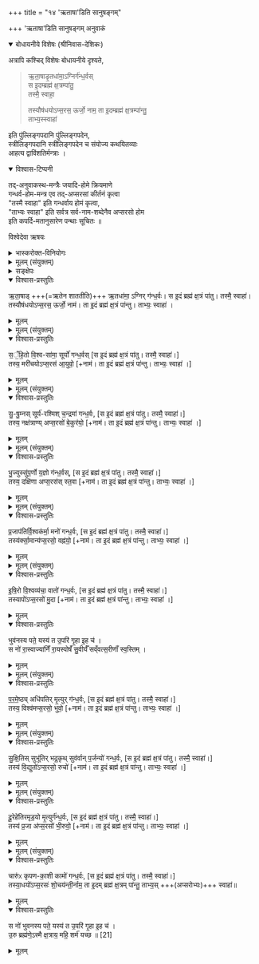 +++
title = "१४ 'ऋताषा'डिति सानुषङ्गम्"

+++
'ऋताषा'डिति सानुषङ्गम् अनुवाकं

<details open><summary>बोधायनीये विशेषः (श्रीनिवास-देशिकः)</summary>

अत्रापि कश्चिद् विशेषः बोधायनीये दृश्यते,

> ऋ॒ता॒षाडृ॒तधा॑मा॒ऽग्निर्ग॑न्ध॒र्वस्  
> स इ॒दम्ब्रह्म॑ क्ष॒त्रम्पा॑तु॒  
> तस्मै॒ स्वाहा॒
>
> तस्यौष॑धयोऽप्स॒रस॒ ऊर्जो॒ नाम॒
> ता इ॒दम्ब्रह्म॑ क्ष॒त्रम्पा॑न्तु॒  
> ताभ्य॒स्स्वाहा॑

इति पुंल्लिङ्गपदानि पुंल्लिङ्गपदेन,  
स्त्रीलिङ्गपदानि  स्त्रीलिङ्गपदेन च संयोज्य कथयितव्याः  
आहत्य द्वाविंशतिर्मन्त्राः ।

<details open><summary>विश्वास-टिप्पनी</summary>

तद्-अनुवाकस्थ-मन्त्रैः जयादि-होमे क्रियमाणे  
गन्धर्व-होम-मन्त्र एव तद्-अप्सरसां कीर्तनं कृत्वा  
"तस्मै स्वाहा" इति गन्धर्वाय होमं कृत्वा,  
"ताभ्यः स्वाहा" इति सर्वत्र सर्व-नाम-शब्देनैव अप्सरसो होम  
इति कपर्दि-मतानुसारेण पन्थाः सूचितः ॥
</details>
</details>



विश्वेदेवा ऋषयः


<details><summary>भास्करोक्त-विनियोगः</summary>

1अथ राष्ट्रकामादिभ्यो विहिता राष्ट्रभृतः ऋताषाडृतधामेत्यादयः द्विस्स्वाहाकारं होतव्याः । 
</details>
<details><summary>मूलम् (संयुक्तम्)</summary>

ऋ॒ता॒षाडृ॒तधा॑मा॒ऽग्निर्ग॑न्ध॒र्वस्तस्यौष॑धयोऽप्स॒रस॒ ऊर्जो॒ नाम॒ स इ॒दम्ब्रह्म॑ क्ष॒त्रम्पा॑तु॒ ता इ॒दम्ब्रह्म॑ क्ष॒त्रम्पा॑न्तु॒ तस्मै॒ स्वाहा॒ ताभ्य॒स्स्वाहा॑
</details>
<details><summary>सङ्क्षेपः</summary>

ऋ॒ता॒षाड् +++(=ऋतेन शाततीति)+++ ऋ॒तधा॑मा॒ ऽग्निर् ग॑न्ध॒र्वः। स इ॒दं ब्रह्म॑ क्ष॒त्रं पा॑तु। तस्मै॒ स्वाहा॑।  
तस्यौष॑धयोऽप्स॒रस॒ ऊर्जो॒ नाम॑। ता इ॒दं ब्रह्म॑ क्ष॒त्रं पा॑न्तु। ताभ्यः॒ स्वाहा॑ ।

स॒ँ॒हि॒तो वि॒श्वसा॑मा॒ +++(=विश्वानि सामान्यवसितान्यस्मिन्)+++ सूर्यो॑ ग॑न्ध॒र्वः । … ।    
तस्य॒ मरी॑चयोऽप्स॒रस॒ आ॒युवो॒ नाम॑ । … ।  

सु॒षु॒म्नः+++(=सुखम्)+++ सूर्य॑रश्मिश् च॒न्द्रमा॑ ग॑न्ध॒र्वः । … ।  
तस्य॒ नक्ष॑त्राण्यऽप्स॒रसो॑ बे॒कुर॑यो॒+++(=चित्तविकारहेतवः)+++ नाम॑ । … ।  

भु॒ज्युस् +++(=पालयिता, यो भुनक्ति)+++ सु॑प॒र्णो य॒ज्ञो ग॑न्ध॒र्वः । … ।    
तस्य॒ दक्षि॑णा अप्स॒रस॑स् स्त॒वा  नाम॑ । … ।  

प्र॒जाप॑तिर्वि॒श्वक॑र्मा॒ मनो॑ गन्ध॒र्वः । … ।  
तस्य॑र्क्सा॒मान्य् अप्स॒रसो॒ वह्ण॑यो॒ +++(सौन्दर्यं वहन्तीति)+++ नाम॑ । … ।

इ॒षि॒रो +++(इष्यमानवस्तुवत्त्वात्)+++ वि॒श्वव्य॑चा॒ +++(विश्वं वियातीति)+++ वातो॑ ग॑न्ध॒र्वः । … ।  
तस्यापो॑ऽप्स॒रसो॑ मु॒दा नाम॑ । … ।

भुव॑नस्य पते॒ यस्य॑ त उ॒परि॑ गृ॒हा इ॒ह च॑ ।
स नो॑ रास्व+++(=देहि)+++ +आज्या॑निँ+++(=दीर्घायुः)+++ रा॒यस्पोषाँ॑  
सु॒वीर्यँ॑ संवत्स॒रीणाँ॑ स्व॒स्तिँ स्वाहा॑ ।

प॒र॒मे॒ष्ठ्य् +++(=परमस्थानो)+++ अधि॑पतिर् मृ॒त्युर् ग॑न्ध॒र्वः । … ।  
तस्य॒ विश्व॑म् अप्स॒रसो॒ भुवो॑  नाम॑ । … ।

सु॒क्षि॒तिस् सुभू॑तिर् भद्र॒कृत् सुव॑र्वान् प॒र्जन्यो॑ ग॑न्ध॒र्वः । … ।  
तस्य॒ वि॒द्युतो॑ऽप्स॒रसो॒ रुचो॒  नाम॑ । … ।

दू॒रेहे॑तिर् अमृड॒यो मृ॒त्युर् ग॑न्ध॒र्वः । … ।  
तस्य॒ प्र॒जा अ॑प्स॒रसो॒ भी॒रुवो॒  नाम॑ । … ।

चारुः॑ कृपणका॒शी +++(कृपणेषु मनो दीपयतीति)+++ कामो॑ ग॑न्ध॒र्वः । … ।  
तस्या॒धयो॑ +++(=चित्तक्लेशाधिदेवताः)+++ ऽप्स॒रस॑श् शो॒चय॑तीर् नाम॑ । … ।

स नो॑ भुवनस्य पते॒ यस्य॑ त उ॒परि॑ गृ॒हा इ॒ह च॑।  
उ॒रु+++(=विपुल)+++ब्रह्म॑णे॒ ऽस्मै क्ष॒त्राय॒  
महि॒+++(=महत्)+++ शर्म॑ यच्छ॒ स्वाहा॑ ॥
</details>
<details open><summary>विश्वास-प्रस्तुतिः</summary>

ऋ॒ता॒षाड् +++(=ऋतेन शाततीति)+++ ऋ॒तधा॑मा॒ ऽग्निर् ग॑न्ध॒र्वः। स इ॒दं ब्रह्म॑ क्ष॒त्रं पा॑तु। तस्मै॒ स्वाहा॑।  
तस्यौष॑धयोऽप्स॒रस॒ ऊर्जो॒ नाम॑। ता इ॒दं ब्रह्म॑ क्ष॒त्रं पा॑न्तु। ताभ्यः॒ स्वाहा॑ ।
</details>
<details><summary>मूलम्</summary>

ऋ॒ता॒षाडृ॒तधा॑मा॒ अग्निर्ग॑न्ध॒र्वः , तस्यौष॑धयोऽप्स॒रसः॑  , ऊर्जो॒ नाम॒,  स इ॒दम्ब्रह्म॑ क्ष॒त्रम्पा॑तु॒ ,ता इ॒दम्ब्रह्म॑ क्ष॒त्रम्पा॑न्तु॒,  तस्मै॒ स्वाहा॒ , ताभ्य॒स्स्वाहा॑
</details>

<details><summary>मूलम् (संयुक्तम्)</summary>

सँहि॒तो वि॒श्वसा॑मा॒ सूर्यो॑ गन्ध॒र्वस्तस्य॒ मरी॑चयोऽप्स॒रस॑ आ॒युव॑स्
</details>
<details open><summary>विश्वास-प्रस्तुतिः</summary>

स॒ँ॒हि॒तो वि॒श्व-सा॑मा॒ सूर्यो॑ गन्ध॒र्वस् [स इ॒दं ब्रह्म॑ क्ष॒त्रं पा॑तु। तस्मै॒ स्वाहा॑।]  
तस्य॒ मरी॑चयोऽप्स॒रस॑ आ॒युवो॒  [+नाम॑। ता इ॒दं ब्रह्म॑ क्ष॒त्रं पा॑न्तु। ताभ्यः॒ स्वाहा॑ ।]


</details>
<details><summary>मूलम्</summary>

स॒ँ॒हि॒तो वि॒श्वसा॑मा॒ सूर्यो॑ गन्ध॒र्वस् [स इ॒दं ब्रह्म॑ क्ष॒त्रं पा॑तु। तस्मै॒ स्वाहा॑।]  
तस्य॒ मरी॑चयोऽप्स॒रस॑ आ॒युवः॑  [+नाम॑। ता इ॒दं ब्रह्म॑ क्ष॒त्रं पा॑न्तु। ताभ्यः॒ स्वाहा॑ ।]


</details>

<details><summary>मूलम् (संयुक्तम्)</summary>

सुषु॒म्नस्सूर्य॑रश्मिश्च॒न्द्रमा॑ गन्ध॒र्वस्तस्य॒ नक्ष॑त्राण्यप्स॒रसो॑ बे॒कुर॑यः
</details>
<details open><summary>विश्वास-प्रस्तुतिः</summary>

सु॒-षु॒म्नस् सूर्य॑-रश्मिश् च॒न्द्रमा॑ गन्ध॒र्वः, [स इ॒दं ब्रह्म॑ क्ष॒त्रं पा॑तु। तस्मै॒ स्वाहा॑।]  
तस्य॒ नक्ष॑त्राण्य् अप्स॒रसो॑ बे॒कुर॑यो॒ [+नाम॑। ता इ॒दं ब्रह्म॑ क्ष॒त्रं पा॑न्तु। ताभ्यः॒ स्वाहा॑ ।]  

</details>
<details><summary>मूलम्</summary>

सु॒षु॒म्नस्सूर्य॑रश्मिश्च॒न्द्रमा॑ गन्ध॒र्वः, [स इ॒दं ब्रह्म॑ क्ष॒त्रं पा॑तु। तस्मै॒ स्वाहा॑।]  
तस्य॒ नक्ष॑त्राण्यप्स॒रसो॑ बे॒कुर॑यः [+नाम॑। ता इ॒दं ब्रह्म॑ क्ष॒त्रं पा॑न्तु। ताभ्यः॒ स्वाहा॑ ।]  

</details>

<details><summary>मूलम् (संयुक्तम्)</summary>

भु॒ज्युस्सु॑प॒र्णो य॒ज्ञो ग॑न्ध॒र्वस्तस्य॒ दक्षि॑णा अप्स॒रस॑स्स्त॒वाः
</details>
<details open><summary>विश्वास-प्रस्तुतिः</summary>

भु॒ज्युस्सु॑प॒र्णो य॒ज्ञो ग॑न्ध॒र्वस्, [स इ॒दं ब्रह्म॑ क्ष॒त्रं पा॑तु। तस्मै॒ स्वाहा॑।]  
तस्य॒ दक्षि॑णा अप्स॒रस॑स् स्त॒वा [+नाम॑। ता इ॒दं ब्रह्म॑ क्ष॒त्रं पा॑न्तु। ताभ्यः॒ स्वाहा॑ ।]   

</details>
<details><summary>मूलम्</summary>

भु॒ज्युस्सु॑प॒र्णो य॒ज्ञो ग॑न्ध॒र्वस्, [स इ॒दं ब्रह्म॑ क्ष॒त्रं पा॑तु। तस्मै॒ स्वाहा॑।]  
तस्य॒ दक्षि॑णा अप्स॒रस॑स् स्त॒वाः [+नाम॑। ता इ॒दं ब्रह्म॑ क्ष॒त्रं पा॑न्तु। ताभ्यः॒ स्वाहा॑ ।]   

</details>

<details><summary>मूलम् (संयुक्तम्)</summary>

प्र॒जाप॑तिर्वि॒श्वक॑र्मा॒ मनः॑ [19] ग॒न्ध॒र्वस्तस्य॑र्क्सा॒मान्य॑प्स॒रसो॒ वह्न॑यः
</details>
<details open><summary>विश्वास-प्रस्तुतिः</summary>

प्र॒जाप॑तिर्वि॒श्वक॑र्मा॒  मनो॑ गन्ध॒र्वः, [स इ॒दं ब्रह्म॑ क्ष॒त्रं पा॑तु। तस्मै॒ स्वाहा॑।]  
तस्य॑र्क्सा॒मान्य॑प्स॒रसो॒ वह्न॑यो॒  [+नाम॑। ता इ॒दं ब्रह्म॑ क्ष॒त्रं पा॑न्तु। ताभ्यः॒ स्वाहा॑ ।]   

</details>
<details><summary>मूलम्</summary>

प्र॒जाप॑तिर्वि॒श्वक॑र्मा॒  मनो॑ गन्ध॒र्वः, [स इ॒दं ब्रह्म॑ क्ष॒त्रं पा॑तु। तस्मै॒ स्वाहा॑।]  
तस्य॑र्क्सा॒मान्य॑प्स॒रसो॒ वह्न॑यः  [+नाम॑। ता इ॒दं ब्रह्म॑ क्ष॒त्रं पा॑न्तु। ताभ्यः॒ स्वाहा॑ ।]   

</details>

<details><summary>मूलम् (संयुक्तम्)</summary>

इषि॒रो वि॒श्वव्य॑चा॒ वातो॑ गन्ध॒र्वस्तस्यापो॑ऽप्स॒रसो॑ मु॒दा
</details>
<details open><summary>विश्वास-प्रस्तुतिः</summary>

इ॒षि॒रो  वि॒श्वव्य॑चा॒ वातो॑ गन्ध॒र्वः, [स इ॒दं ब्रह्म॑ क्ष॒त्रं पा॑तु। तस्मै॒ स्वाहा॑।]  
तस्यापो॑ऽप्स॒रसो॑ मु॒दा [+नाम॑। ता इ॒दं ब्रह्म॑ क्ष॒त्रं पा॑न्तु। ताभ्यः॒ स्वाहा॑ ।]   

</details>
<details><summary>मूलम्</summary>

इ॒षि॒रो  वि॒श्वव्य॑चा॒ वातो॑ गन्ध॒र्वः, [स इ॒दं ब्रह्म॑ क्ष॒त्रं पा॑तु। तस्मै॒ स्वाहा॑।]  
तस्यापो॑ऽप्स॒रसो॑ मु॒दाः [+नाम॑। ता इ॒दं ब्रह्म॑ क्ष॒त्रं पा॑न्तु। ताभ्यः॒ स्वाहा॑ ।]   

</details>

<details open><summary>विश्वास-प्रस्तुतिः</summary>

भुव॑नस्य पते॒ यस्य॑ त उ॒परि॑ गृ॒हा इ॒ह च॑ ।   
स नो॑ रा॒स्वाज्या॑निँ रा॒यस्पोषँ॑ सु॒वीर्यँ॑ सव्ँवत्स॒रीणाँ॑ स्व॒स्तिम् ।   
</details>
<details><summary>मूलम्</summary>

भुव॑नस्य पते॒ यस्य॑ त उ॒परि॑ गृ॒हा इ॒ह च॑ ।   
स नो॑ रा॒स्वाज्या॑निँ रा॒यस्पोषँ॑ सु॒वीर्यँ॑ सव्ँवत्स॒रीणाँ॑ स्व॒स्तिम् ।   
</details>

<details><summary>मूलम् (संयुक्तम्)</summary>

प॒र॒मे॒ष्ठ्यधि॑पतिर्मृ॒त्युर्ग॑न्ध॒र्वस्तस्य॒ विश्व॑मप्स॒रसो॒ भुव॑स्           
</details>
<details open><summary>विश्वास-प्रस्तुतिः</summary>

प॒र॒मे॒ष्ठ्य् अधि॑पतिर् मृ॒त्युर् ग॑न्ध॒र्वः, [स इ॒दं ब्रह्म॑ क्ष॒त्रं पा॑तु। तस्मै॒ स्वाहा॑।]  
तस्य॒ विश्व॑मप्स॒रसो॒ भुवो॒   [+नाम॑। ता इ॒दं ब्रह्म॑ क्ष॒त्रं पा॑न्तु। ताभ्यः॒ स्वाहा॑ ।]   

</details>
<details><summary>मूलम्</summary>

प॒र॒मे॒ष्ठ्यधि॑पतिर्मृ॒त्युर्ग॑न्ध॒र्वः, [स इ॒दं ब्रह्म॑ क्ष॒त्रं पा॑तु। तस्मै॒ स्वाहा॑।]  
तस्य॒ विश्व॑मप्स॒रसो॒ भुवो॑   [+नाम॑। ता इ॒दं ब्रह्म॑ क्ष॒त्रं पा॑न्तु। ताभ्यः॒ स्वाहा॑ ।]   

</details>

<details><summary>मूलम् (संयुक्तम्)</summary>

सुक्षि॒तिस्सुभू॑तिर्भद्र॒कृत्सुव॑र्वान्प॒र्जन्यो॑ गन्ध॒र्वस्तस्य॑ वि॒द्युतो॑ऽप्स॒रसो॒ रुचो॑  
</details>
<details open><summary>विश्वास-प्रस्तुतिः</summary>

सु॒क्षि॒तिस् सुभू॑तिर् भद्र॒कृथ् सुव॑र्वान् प॒र्जन्यो॑ गन्ध॒र्वः, [स इ॒दं ब्रह्म॑ क्ष॒त्रं पा॑तु। तस्मै॒ स्वाहा॑।]  
तस्य॑ वि॒द्युतो॑ऽप्स॒रसो॒ रुचो॑ [+नाम॑। ता इ॒दं ब्रह्म॑ क्ष॒त्रं पा॑न्तु। ताभ्यः॒ स्वाहा॑ ।]   

</details>
<details><summary>मूलम्</summary>

सु॒क्षि॒तिस्सुभू॑तिर्भद्र॒कृत्सुव॑र्वान् ,   प॒र्जन्यो॑ गन्ध॒र्वः, [स इ॒दं ब्रह्म॑ क्ष॒त्रं पा॑तु। तस्मै॒ स्वाहा॑।]  
तस्य॑ वि॒द्युतो॑ऽप्स॒रसो॒ रुचो॑ [+नाम॑। ता इ॒दं ब्रह्म॑ क्ष॒त्रं पा॑न्तु। ताभ्यः॒ स्वाहा॑ ।]   

</details>

<details><summary>मूलम् (संयुक्तम्)</summary>

दू॒रेहे॑तिरमृड॒यः [20]  मृ॒त्युर्ग॑न्ध॒र्वस्तस्य॑ प्र॒जा अ॑प्स॒रसो॑ भी॒रुवः
</details>
<details open><summary>विश्वास-प्रस्तुतिः</summary>

दू॒रेहे॑तिरमृड॒यो  मृ॒त्युर्ग॑न्ध॒र्वः, [स इ॒दं ब्रह्म॑ क्ष॒त्रं पा॑तु। तस्मै॒ स्वाहा॑।]  
तस्य॑ प्र॒जा अ॑प्स॒रसो॑ भी॒रुवो॒ [+नाम॑। ता इ॒दं ब्रह्म॑ क्ष॒त्रं पा॑न्तु। ताभ्यः॒ स्वाहा॑ ।]   

</details>
<details><summary>मूलम्</summary>

दू॒रेहे॑तिरमृड॒यो  मृ॒त्युर्ग॑न्ध॒र्वः, [स इ॒दं ब्रह्म॑ क्ष॒त्रं पा॑तु। तस्मै॒ स्वाहा॑।]  
तस्य॑ प्र॒जा अ॑प्स॒रसो॑ भी॒रुवः॑ [+नाम॑। ता इ॒दं ब्रह्म॑ क्ष॒त्रं पा॑न्तु। ताभ्यः॒ स्वाहा॑ ।]   

</details>

<details><summary>मूलम् (संयुक्तम्)</summary>

चारु॑ᳵ कृपणका॒शी कामो॑ गन्ध॒र्वस्तस्या॒धयो॑ऽप्स॒रस॑श्शो॒चय॑न्ती॒र्नाम॒ स इ॒दम्ब्रह्म॑ क्ष॒त्रम्पा॑तु॒ ता इ॒दम्ब्रह्म॑ क्ष॒त्रम्पा॑न्तु॒ तस्मै॒ स्वाहा॒ ताभ्य॒स्स्वाहा
</details>
<details open><summary>विश्वास-प्रस्तुतिः</summary>

चारु॑ᳵ कृपण-का॒शी कामो॑ गन्ध॒र्वः, [स इ॒दं ब्रह्म॑ क्ष॒त्रं पा॑तु। तस्मै॒ स्वाहा॑।]  
तस्या॒धयो॑ऽप्स॒रसः॑ शो॒चय॑न्ती॒र्नाम॒ ता इ॒दम् ब्रह्म॑ क्ष॒त्रम् पा॑न्तु॒ ताभ्य॒स्  +++(अप्सरोभ्यः)+++  स्वाहा॑॥
</details>
<details><summary>मूलम्</summary>

चारु॑ᳵ कृपणका॒शी कामो॑ गन्ध॒र्वः, [स इ॒दं ब्रह्म॑ क्ष॒त्रं पा॑तु। तस्मै॒ स्वाहा॑।]  
तस्या॒धयो॑ऽप्स॒रसः॑ शो॒चय॑न्ती॒र्नाम॒  स इ॒दम्ब्रह्म॑ क्ष॒त्रम्पा॑तु॒ ता इ॒दम्ब्रह्म॑ क्ष॒त्रम्पा॑न्तु॒ तस्मै॒ स्वाहा॒, ताभ्य॒स् स्वाहा॑
</details>

<details open><summary>विश्वास-प्रस्तुतिः</summary>

स नो॑ भुवनस्य पते॒ यस्य॑ त उ॒परि॑ गृ॒हा इ॒ह च॑ ।   
उ॒रु ब्रह्म॑णे॒ऽस्मै क्ष॒त्राय॒ महि॒ शर्म॑ यच्छ ॥ [21]  
</details>
<details><summary>मूलम्</summary>

स नो॑ भुवनस्य पते॒ यस्य॑ त उ॒परि॑ गृ॒हा इ॒ह च॑ ।   
उ॒रु ब्रह्म॑णे॒ऽस्मै क्ष॒त्राय॒ महि॒ शर्म॑ यच्छ ॥ [21]  
</details>

